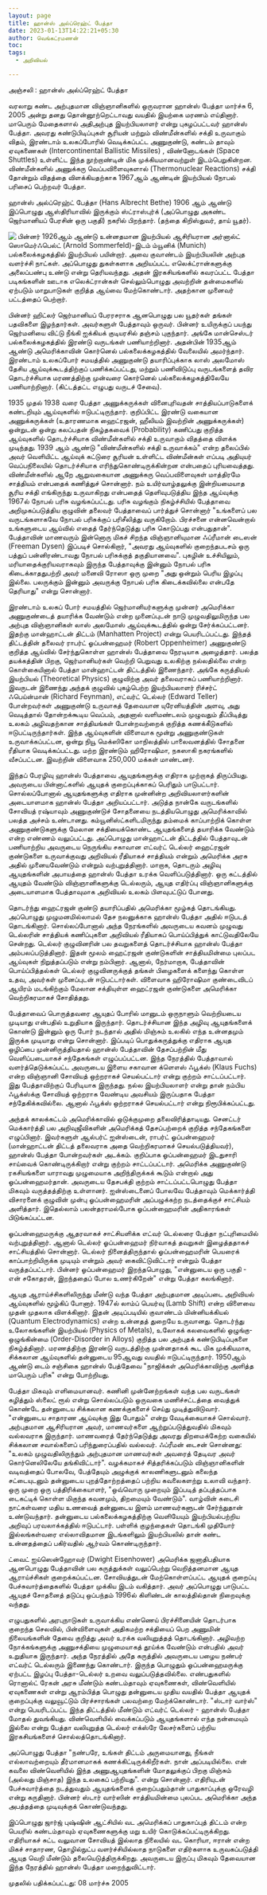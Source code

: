 ```yaml
---
layout: page
title: ஹான்ஸ் அல்ப்ரெஹ்ட் பேத்தா
date: 2023-01-13T14:22:21+05:30
author: வெங்கட்ரமணன்
toc:
tags:
  - அறிவியல்

---
```

அஞ்சலி : ஹான்ஸ் அல்ப்ரெஹ்ட் பேத்தா

வரலாறு கண்ட அற்புதமான விஞ்ஞானிகளில் ஒருவரான ஹான்ஸ் பேத்தா மார்ச்சு 6, 2005 அன்று தனது தொன்னூற்றெட்டாவது வயதில் இயற்கை மரணம் எய்தினார். மாபெரும் மேதைகளால் அதிஅற்புத இயற்பியலாளர் என்று புகழப்பட்டவர் ஹான்ஸ் பேத்தா. அவரது கண்டுபிடிப்புகள் சூரியன் மற்றும் விண்மீன்களில் சக்தி உருவாகும் விதம், இரண்டாம் உலகப்போரில் வெடிக்கப்பட்ட அணுகுண்டு, கண்டம் தாவும் ஏவுகணைகள் (Intercontinental Ballistic Missiles) , விண்னோடங்கள் (Space Shuttles) உள்ளிட்ட இந்த நூற்றாண்டின் மிக முக்கியமானவற்றுள் இடம்பெறுகின்றன. விண்மீன்களில் அணுக்கரு வெப்பவிளைவுகளால் (Thermonuclear Reactions) சக்தி தோன்றும் விதத்தை விளக்கியதற்காக 1967ஆம் ஆண்டின் இயற்பியல் நோபல் பரிசைப் பெற்றவர் பேத்தா.

ஹான்ஸ் அல்ப்ரெஹ்ட் பேத்தா (Hans Albrecht Bethe) 1906 ஆம் ஆண்டு இப்பொழுது ஆஸ்திரியாவில் இருக்கும் ஸ்ட்ராஸ்புர்க் (அப்பொழுது அகண்ட ஜெர்மானியப் பேரசின் ஒரு பகுதி) நகரில் பிறந்தார். (தந்தை கிறிஸ்துவர், தாய் யூதர்).

<img clear="none" align="left" src="/images/Hans_Bethe.jpg" >  பின்னர் 1926ஆம் ஆண்டு உன்னதமான இயற்பியல் ஆசிரியரான அர்னால்ட் ஸொமெர்ஃபெல்ட் (Arnold Sommerfeld)-இடம் ம்யூனிக் (Munich) பல்கலைக்கழகத்தில் இயற்பியல் பயின்றார். அவை குவாண்டம் இயற்பியலின் அற்புத வளர்ச்சி நாட்கள். அப்பொழுது துகள்களாக அறியப்பட்ட எலெக்ட்ரான்களுக்கு அலைப்பண்பு உண்டு என்று தெரியவந்தது. அதன் இரகசியங்களில் கவரப்பட்ட பேத்தா படிகங்களின் ஊடாக எலெக்ட்ரான்கள் செல்லும்பொழுது அவற்றின் தன்மைகளில் ஏற்படும் மாறுபாடுகள் குறித்த ஆய்வை மேற்கொண்டார். அதற்கான முனைவர் பட்டத்தைப் பெற்றார். 

பின்னர் ஹிட்லர் ஜெர்மானியப் பேரரசராக ஆனபொழுது பல யூதர்கள் தங்கள் பதவிகளை இழந்தார்கள். அவர்களுள் பேத்தாவும் ஒருவர். பின்னர் உயிருக்குப் பயந்து ஜெர்மனியை விட்டு நீங்கி ஐக்கியக் குடியரசில் தஞ்சம் புகுந்தார். அங்கே மான்செஸ்டர் பல்கலைக்கழகத்தில் இரண்டு வருடங்கள் பணியாற்றினார். அதன்பின் 1935ஆம் ஆண்டு அமெரிக்காவின் கொர்னெல் பல்கலைக்கழகத்தில் வேலையில் அமர்ந்தார். இரண்டாம் உலகப்போர் சமயத்தில் அணுகுண்டு தயாரிப்புக்காக லாஸ் அலமோஸ் தேசிய ஆய்வுக்கூடத்திற்குப் பணிக்கப்பட்டது, மற்றும் பணிவிடுப்பு வருடங்களைத் தவிர தொடர்ச்சியாக மரணத்திற்கு முன்வரை கொர்னெல் பல்கலைக்கழகத்திலேயே பணியாற்றினார். (கிட்டத்தட்ட எழுபது வருடச் சேவை). 

1935 முதல் 1938 வரை பேத்தா அணுக்கருக்கள் வினைபுரிவதன் சாத்தியப்பாடுகளைக் கண்டறியும் ஆய்வுகளில் ஈடுபட்டிருந்தார். குறிப்பிட்ட இரண்டு வகையான அணுக்கருக்கள் (உதாரணமாக ஹைட்ரஜன், ஹீலியம் இவற்றின் அணுக்கருக்கள்) ஒன்றுடன் ஒன்று கலப்பதன் நிகழ்தகவைக் (Probability) கணிப்பது குறித்த ஆய்வுகளில் தொடர்ச்சியாக விண்மீன்களில் சக்தி உருவாகும் விதத்தை விளக்க முடிந்தது. 1939 ஆம் ஆண்டு "விண்மீன்களில் சக்தி உருவாக்கம்" என்ற தலைப்பில் அவர் வெளியிட்ட ஆய்வுக் கட்டுரை சூரியன் உள்ளிட்ட விண்மீன்கள் எப்படி அதியுயர் வெப்பநிலையில் தொடர்ச்சியாக எரிந்துகொண்டிருக்கின்றன என்பதைப் புரியவைத்தது. விண்மீன்களில் ஆறே ஆறுவகையான அணுக்கரு வெப்பவிளைவுகள் மாத்திரமே சாத்தியம் என்பதைக் கணித்துச் சொன்னார்.  நம் உயிர்வாழ்தலுக்கு இன்றியமையாத சூரிய சக்தி எங்கிருந்து உருவாகிறது என்பதைத் தெளிவுபடுத்திய இந்த ஆய்வுக்கு 1967ல் நோபல் பரிசு வழங்கப்பட்டது.  பரிசு வழங்கும் நிகழ்ச்சியில் பேத்தாவை அறிமுகப்படுத்திய குழுவின் தலைவர் பேத்தாவைப் பார்த்துச் சொன்னார் "உங்களைப் பல வருடங்களாகவே நோபல் பரிசுக்குப் பரிசீலித்து வருகிறோம். பிரச்சனை என்னவென்றால் உங்களுடைய ஆய்வில் எதைத் தேர்ந்தெடுத்து பரிசு கொடுப்பது என்பதுதான்".  பேத்தாவின் மாணவரும் இன்னொரு மிகச் சிறந்த விஞ்ஞானியுமான ஃப்ரீமான் டைஸன் (Freeman Dysen) இப்படிச் சொல்கிறார், "அவரது ஆய்வுகளில் குறைந்தபடசம் ஒரு பத்துப் பன்னிரண்டாவது நோபல் பரிசுக்குத் தகுதியானவை". புகழின் உச்சியிலும், மரியாதைக்குரியவராகவும் இருந்த பேத்தாவுக்கு இன்னும் நோபல் பரிசு கிடைக்காததுபற்றி அவர் மனைவி ரோஸா ஒரு முறை "அது ஒன்றும் பெரிய இழப்பு இல்லை. பலருக்கும் இன்னும் அவருக்கு நோபல் பரிசு கிடைக்கவில்லை என்பதே தெரியாது" என்று சொன்னார். 

இரண்டாம் உலகப் போர் சமயத்தில் ஜெர்மானியர்களுக்கு முன்னர் அமெரிக்கா அணுகுண்டைத் தயாரிக்க வேண்டும் என்ற முனைப்புடன் நாடு முழுவதிலுமிருந்த பல அற்புத விஞ்ஞானிகள் லாஸ் அலமோஸ் ஆய்வுக்கூடத்தில் ஒன்று சேர்க்கப்பட்டனர். இதற்கு மான்ஹாட்டன் திட்டம் (Manhatten Project) என்று பெயரிடப்பட்டது. இந்தத் திட்டத்தின் தலைவர் ராபர்ட் ஓப்பன்ஹைமர் (Robert Oppenheimer) அணுகுண்டு குறித்த ஆய்வில் சேர்ந்துகொள்ள ஹான்ஸ் பேத்தாவை நேரடியாக அழைத்தார். பலத்த தயக்கத்தின் பிறகு, ஜெர்மானியர்கள் வெற்றி பெறுவது உலகிற்கு நல்லதில்லை என்ற கொள்கையினால் பேத்தா மான்ஹாட்டன் திட்டத்தில் இணைந்தார். அங்கே கருத்தியல் இயற்பியல் (Theoretical Physics) குழுவிற்கு அவர் தலைவராகப் பணியாற்றினார். இவருடன் இணைந்து அந்தக் குழுவில் புகழ்பெற்ற இயற்பியலாளர் ரிச்சர்ட் ஃபெய்ன்மான் (Richard Feynman), எட்வர்ட் டெல்லர் (Edward Teller) போன்றவர்கள் அணுகுண்டு உருவாகத் தேவையான யுரேனியத்தின் அளவு, அது வெடித்தால் தோன்றக்கூடிய வெப்பம், அதனால் வளிமண்டலம் முழுவதும் தீப்பிடித்து உலகம் அழிவதற்கான சாத்தியங்கள் போன்றவற்றைக் குறித்த கணக்கீடுகளில் ஈடுபட்டிருந்தார்கள். இந்த ஆய்வுகளின் விளைவாக மூன்று அணுகுண்டுகள் உருவாக்கப்பட்டன, ஒன்று நியூ மெக்ஸிகோ மாநிலத்தில் பாலைவனத்தில் சோதனை ரீதியாக வெடிக்கப்பட்டது. மற்ற இரண்டும் ஹிரோஷிமா, நகஸாகி நகரங்களில் வீசப்பட்டன. இவற்றின் விளைவாக 250,000 மக்கள் மாண்டனர். 

இந்தப் பேரழிவு ஹான்ஸ் பேத்தாவை ஆயுதங்களுக்கு எதிராக முற்றாகத் திருப்பியது. அவருடைய பின்னாட்களில் ஆயுதக் குறைப்புக்காகப் பெரிதும் பாடுபட்டார். சொல்லப்போனால் ஆயுதங்களுக்கு எதிராக முன்னின்ற அறிவியலாளர்களின் அடையாளமாக ஹான்ஸ் பேத்தா அறியப்பட்டார். அடுத்த நான்கே வருடங்களில் சோவியத் ரஷ்யாவும் அணுகுண்டுச் சோதனையை நடத்தியபொழுது அமெரிக்காவில் பலத்த அச்சம் உண்டானது. கம்யூனிஸ்ட்களிடமிருந்து தம்மைக் காப்பாற்றிக் கொள்ள அணுகுண்டுகளுக்கு மேலான சக்தியைக்கொண்ட ஆயுதங்களைத் தயாரிக்க வேண்டும் என்ற எண்ணம் வலுப்பட்டது. அப்பொழுது மான்ஹாட்டன் திட்டத்தில் பேத்தாவுடன் பணியாற்றிய அவருடைய நெருங்கிய சகாவான எட்வர்ட் டெல்லர் ஹைட்ரஜன் குண்டுகளை உருவாக்குவது அறிவியல் ரீதியாகச் சாத்தியம் என்றும் அமெரிக்க அரசு அதில் முனையவேண்டும் என்றும் வற்புறுத்தினார். மாறாக, தொடரும் அழிவு ஆயுதங்களின் அபாயத்தை ஹான்ஸ் பேத்தா உரக்க வெளிப்படுத்தினார். ஒரு கட்டத்தில் ஆயுதம் வேண்டும் விஞ்ஞானிகளுக்கு டெல்லரும், ஆயுத எதிர்ப்பு விஞ்ஞானிகளுக்கு அடையாளமாக பேத்தாவுமாக அறிவியல் உலகம் பிளவுபட்டுப் போனது. 

தொடர்ந்து ஹைட்ரஜன் குண்டு தயாரிப்பதில் அமெரிக்கா மூழ்கத் தொடங்கியது. அப்பொழுது முழுமனமில்லாமல் தேச நலனுக்காக ஹான்ஸ் பேத்தா அதில் ஈடுபடத் தொடங்கினார். சொல்லப்போனால் அந்த நேரங்களில் அவருடைய கவனம் முழுவது டெல்லரின் சாத்தியக் கணிப்புகளை அறிவியல் ரீதியாகப் பொய்ப்பித்துக் காட்டுவதிலேயே சென்றது. டெல்லர் குழுவினரின் பல தவறுகளைத் தொடர்ச்சியாக ஹான்ஸ் பேத்தா அம்பலப்படுத்தினார். இதன் மூலம் ஹைட்ரஜன் குண்டுகளின் சாத்தியமின்மை புலப்பட ஆய்வுகள் நிறுத்தப்படும் என்று நம்பினார். ஆனால், நேர்மாறாக, பேத்தாவின் பொய்ப்பித்தல்கள் டெல்லர் குழுவினருக்குத் தங்கள் பிழைகளைக் களைந்து கொள்ள உதவ, அவர்கள் முனைப்புடன் ஈடுபட்டார்கள். விளைவாக ஹிரோஷிமா குண்டைவிடப் ஆயிரம் மடங்கிற்கும் மேலான சக்தியுள்ள ஹைட்ரஜன் குண்டுகளை அமெரிக்கா வெற்றிகரமாகச் சோதித்தது. 

பேத்தாவைப் பொருத்தவரை ஆயுதப் போரில் மானுடம் ஒருநாளும் வெற்றியடைய முடியாது என்பதில் உறுதியாக இருந்தார். தொடர்ச்சியான இந்த அழிவு ஆயுதங்களைக் கொண்டு இன்னும் ஒரு போர் நடந்தால் அதில் மிஞ்சும் உலகில் எந்த உன்னதமும் இருக்க முடியாது என்று சொன்னார். இப்படிப் பொதுக்கருத்துக்கு எதிராக ஆயுத ஒழிப்பை முன்னிருத்தியதால் ஹான்ஸ் பேத்தாவின் தேசப்பற்றின் மீது வெளிப்படையாகச் சந்தேகங்கள் எழுப்பப்பட்டன. இந்த நேரத்தில் பேத்தாவால் வளர்த்தெடுக்கப்பட்ட அவருடைய இளைய சகாவான க்ளௌஸ் ஃபூக்ஸ் (Klaus Fuchs) என்ற விஞ்ஞானி சோவியத் ஒற்றராகச் செயல்பட்டார் என்று குற்றம் சாட்டப்பட்டார். இது பேத்தாவிற்குப் பேரிடியாக இருந்தது. நல்ல இயற்பியலாளர் என்று தான் நம்பிய ஃபூக்ஸ்க்கு சோவியத் ஒற்றராக வேண்டிய அவசியம் இருப்பதாக பேத்தா சந்தேகிக்கவில்லை. ஆனால் ஃபூக்ஸ் ஒற்றராகச் செயல்பட்டார் என்று நிரூபிக்கப்பட்டது. 

அந்தக் காலக்கட்டம் அமெரிக்காவில் ஒடுக்குமுறை தலைவிரித்தாடியது. செனட்டர் மெக்கார்த்தி பல அறிவுஜீவிகளின் அமெரிக்கத் தேசப்பற்றைக் குறித்த சந்தேகங்களை எழுப்பினார். இவர்களுள் ஆல்பர்ட் ஐன்ஸ்டைன், ராபர்ட் ஓப்பன்ஹைமர் (மான்ஹாட்டன் திட்டத் தலைவராக அதை வெற்றிகரமாகச் செயல்படுத்தியவர்), ஹான்ஸ் பேத்தா போன்றவர்கள் அடக்கம். குறிப்பாக ஓப்பன்ஹைமர் இடதுசாரி சாய்வைக் கொண்டிருக்கிறார் என்று குற்றம் சாட்டப்பட்டார். அமெரிக்க அணுகுண்டு ரகசியங்களை யாராவது முழுமையாக அறிந்திருக்கக் கூடும் என்றால் அது ஓப்பன்ஹைமர்தான். அவருடைய தேசபக்தி குற்றம் சாட்டப்பட்டபொழுது பேத்தா மிகவும் வருத்தத்திற்கு உள்ளானர். ஐன்ஸ்டைனைப் போலவே பேத்தாவும் மெக்கார்த்தி விசாரனைக் குழுவின் முன்பு ஓப்பன்ஹைமரின் அப்பழுக்கற்ற நடத்தைக்குச் சாட்சியம் அளித்தார். இதெல்லாம் பலன்தராமல்போக ஓப்பன்ஹைமரின் அதிகாரங்கள் பிடுங்கப்பட்டன. 

ஓப்பன்ஹைமருக்கு ஆதரவாகச் சாட்சியளிக்க எட்வர் டெல்லரை பேத்தா நட்புரிமையில் வற்புறுத்தினார். ஆனால் டெல்லர் ஓப்பன்ஹைமர் நிர்வாகத் தவறுகள் இழைத்ததாகச் சாட்சியத்தில் சொன்னார். டெல்லர் நினைத்திருந்தால் ஓப்பன்ஹைமரின் பெயரைக் காப்பாற்றியிருக்க முடியும் என்றும் அவர் கைவிட்டுவிட்டார் என்றும் பேத்தா வருத்தப்பட்டார். பின்னர் ஓப்பன்ஹைமர் இறந்தபொழுது, "என்னுடைய ஒரு பகுதி - என் சகோதரன், இறந்ததைப் போல உணர்கிறேன்" என்று பேத்தா கலங்கினார். 

ஆயுத ஆராய்ச்சிகளிலிருந்து மீண்டு வந்த பேத்தா அற்புதமான அடிப்படை அறிவியல் ஆய்வுகளில் மூழ்கிப் போனார். 1947ல் லாம்ப் பெயர்வு (Lamb Shift) என்ற விளைவை முதன் முதலாக விளக்கினார். இதன் அடிப்படியில் குவாண்டம் மின்னியக்கியல் (Quantum Electrodynamics) என்ற உன்னதத் துறையே உருவானது. தொடர்ந்து உலோகங்களின் இயற்பியல் (Physics of Metals), உலோகக் கலவைகளில் ஒழுங்கு-ஒழுங்கின்மை (Order-Disorder in Alloys) குறித்த பல அற்புதக் கண்டுபிடிப்புகளை நிகழ்த்தினார். மரணத்திற்கு இரண்டு வருடத்திற்கு முன்னதாகக் கூட மிக முக்கியமாக, சிக்கலான ஆய்வுகளில் தன்னுடைய 95ஆவது வயதில் ஈடுபட்டிருந்தார்.  1950ஆம் ஆண்டு டைம் சஞ்சிகை ஹான்ஸ் பேத்தேவை "நாஜிக்கள் அமெரிக்காவிற்கு அளித்த மாபெரும் பரிசு" என்று போற்றியது. 

பேத்தா மிகவும் எளிமையானவர். கணினி முன்னேற்றங்கள் வந்த பல வருடங்கள் கழித்தும் ஸ்லைட் ரூல் என்று சொல்லப்படும் ஒருவகை மணிச்சட்டத்தை வைத்துக் கொண்டே தன்னுடைய சிக்கலான கணக்குகளைச் செய்து முடித்துவிடுவார். "என்னுடைய சாதாரண ஆய்வுக்கு இது போதும்" என்று வேடிக்கையாகச் சொல்வார். அற்புதமான ஆசிரியரான அவர், மாணவர்களை ஆற்றுப்படுத்துவதில் மிகவும் வல்லவராக இருந்தார். மாணவரைத் தேர்ந்தெடுத்து அவரது திறமைக்கேற்ற வகையில் சிக்கலான சவால்களைப் பரிந்துரைப்பதில் வல்லவர். ஃப்ரீமன் டைசன் சொன்னது: "உலகம் முழுவதிலிருந்தும் அற்புதமான மாணவர்கள் அவரைத் தேடிவர அவர் கொர்னெலிலேயே தங்கிவிட்டார்". வழக்கமாகச் சித்தரிக்கப்படும் விஞ்ஞானிகளின் வடிவத்தைப் போலவே, பேத்தேயும் அழுக்குக் காலணிகளுடனும் கலைந்த சட்டையுடனும் தன்னுடைய புறத்தோற்றத்தைப் பற்றிய கவலைகளற்று உலாவி வந்தார். ஒரு முறை ஒரு பத்திரிக்கையாளர், "ஒவ்வொரு முறையும் இப்படித் தப்புத்தப்பாக டைகட்டிக் கொள்ள மிகுந்த கவனமும், திறமையும் வேண்டும்". வாழ்வின் கடைசி நாட்கள்வரை மதிய உணவைத் தன்னுடைய இளம் மாணவர்களுடன் சேர்ந்துதான் உண்டுவந்தார்.  தன்னுடைய பல்கலைக்கழகத்திற்கு வெளியேயும் இயற்பியல்பற்றிய அறிவுப் பரவலாக்கத்தில் ஈடுபட்டார். பள்ளிக் குழந்தைகள் தொடங்கி முதியோர் இல்லங்கள்வரை எல்லாவிதமான இடங்களிலும் இயற்பியலில் தான் கண்ட உன்னதத்தைப் பகிர்வதில் ஆர்வம் கொண்டிருந்தார்.

ட்வைட் ஐய்ஸென்ஹோவர் (Dwight Eisenhower) அமெரிக்க ஜனாதிபதியாக ஆனபொழுது பேத்தாவின் பல கருத்துக்கள் வலுப்பெற்று வெறித்தனமான ஆயுத ஆராய்ச்சிகள் குறைக்கப்பட்டன.  சோவியத்துடன் மேற்கொள்ளப்பட்ட ஆயுதக் குறைப்பு பேச்சுவார்த்தைகளில் பேத்தா முக்கிய இடம் வகித்தார். அவர் அப்பொழுது பாடுபட்ட ஆயுதச் சோதனைத் தடுப்பு ஒப்பந்தம் 1996ல் கிளிண்டன் காலத்தில்தான் நிறைவுக்கு வந்தது. 

எழுபதுகளில் அரபுநாடுகள் உருவாக்கிய எண்ணெய் பிரச்சினையின் தொடர்பாக குறைந்த செலவில், பின்விளைவுகள் அதிகமற்ற சக்தியைப் பெற அணுமின் நிலையங்களின் தேவை குறித்து அவர் உரக்க வலியுறுத்தத் தொடங்கினார். அழிவற்ற நோக்கங்களுக்கு அணுசக்தியை முழுமையாகத் தூய்க்க வேண்டும் என்பதில் அவர் உறுதியாக இருந்தார். அந்த நேரத்தில் அதே கருத்தில் அவருடைய பழைய நண்பர் எட்வர்ட் டெல்லரும் இணைந்து கொண்டார். இருந்த பொழுதும் ஓப்பன்ஹைமருக்கு ஏற்பட்ட இழப்பு பேத்தா-டெல்லர் உறவை வலுப்படுத்தவில்லை. எண்பதுகளில் ரொனால்ட் ரேகன் அரசு மீண்டும் கண்டம்தாவும் ஏவுகணைகள், விண்வெளியில் ஏவுகணைகள் என்று ஆரம்பித்த பொழுது தன்னுடைய முதிய வயதில் பேத்தா ஆயுதக் குறைப்புக்கு வலுவூட்டும் பிரச்சாரங்கள் பலவற்றை மேற்க்கொண்டார். "ஸ்டார் வார்ஸ்" என்று பெயரிடப்பட்ட இந்த திட்டத்தில் மீண்டும் எட்வர்ட் டெல்லர் - ஹான்ஸ் பேத்தா மோதல் துவங்கியது. விண்வெளியில் வைக்கப்படும் ஆயுதங்களால் எந்த நன்மையும் இல்லை என்று பேத்தா வலியுறுத்த டெல்லர்  எக்ஸ்ரே லேசர்களைப் பற்றிய இரகசியங்களைச் சொல்லத்தொடங்கினார்.

அப்பொழுது பேத்தா "நண்பரே, உங்கள் திட்டம் அருமையானது, நீங்கள் எல்லாவற்றையும் தீர்மானமாகக் கணக்கிட்டிருக்கிறீர்கள். நான் அப்படியில்லை. என் கவலை விண்வெளியில்  இந்த அணுஆயுதங்களின் மோதலுக்குப் பிறகு மிஞ்சும் (அல்லது மிஞ்சாத) இந்த உலகைப் பற்றியது". என்று சொன்னார். எதிரியுடன் பேச்சுவார்த்தை நடத்துவதும் ஆயுதங்களைக் குறைப்பதும்தான் பாதுகாப்புக்கு ஒரேவழி என்று கருதினார்.  பின்னர் ஸ்டார் வார்ஸின் சாத்தியமின்மை புலப்பட அமெரிக்கா அந்த அபத்தத்தை முடிவுக்குக் கொண்டுவந்தது.  

இப்பொழுது ஜார்ஜ் புஷ்ஷின் ஆட்சியில் வட அமெரிக்கப் பாதுகாப்புத் திட்டம் என்ற பெயரில் கண்டம்தாவும் ஏவுகணைகளுக்கு மறு உயிர் கொடுக்கப்பட்டிருக்கிறது.  எதிரியாகச் சுட்ட வலுவான சோவியத் இல்லாத நிலையில் வட கொரியா, ஈரான் என்ற மிகச் சாதாரண, தொழில்நுட்ப வளர்ச்சியில்லாத நாடுகளை எதிர்களாக உருவகப்படுத்தி ஆயுத வெறி மீண்டும் தலையெடுத்திருக்கிறது. அவருடைய இருப்பு மிகவும் தேவையான இந்த நேரத்தில் ஹான்ஸ் பேத்தா மறைந்துவிட்டார். 


முதலில் பதிக்கப்பட்டது: 08 மார்ச்சு 2005